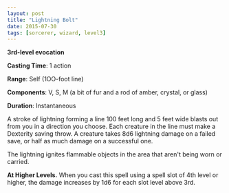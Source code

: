 ```yaml
---
layout: post
title: "Lightning Bolt"
date: 2015-07-30
tags: [sorcerer, wizard, level3]
---
```


**3rd-level evocation**

**Casting Time**: 1 action

**Range**: Self (1OO-foot line)

**Components**: V, S, M (a bit of fur and a rod of amber, crystal, or glass)

**Duration**: Instantaneous

A stroke of lightning forming a line 100 feet long and 5 feet wide blasts out from you in a direction you choose. Each creature in the line must make a Dexterity saving throw. A creature takes 8d6 lightning damage on a failed save, or half as much damage on a successful one.

The lightning ignites flammable objects in the area that aren't being worn or carried.

**At Higher Levels.** When you cast this spell using a spell slot of 4th level or higher, the damage increases by 1d6 for each slot level above 3rd.
